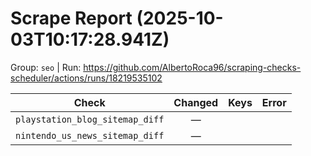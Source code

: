 # Scrape Report (2025-10-03T10:17:28.941Z)

Group: `seo`  |  Run: https://github.com/AlbertoRoca96/scraping-checks-scheduler/actions/runs/18219535102

| Check | Changed | Keys | Error |
|---|:---:|:--|:--|
| `playstation_blog_sitemap_diff` | — |  |  |
| `nintendo_us_news_sitemap_diff` | — |  |  |
